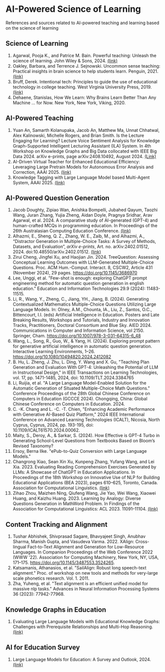# AI-Powered Science of Learning
References and sources related to AI-powered teaching and learning based on the science of learning

## Science of Learning
1. Agarwal, Pooja K., and Patrice M. Bain. Powerful teaching: Unleash the science of learning. John Wiley & Sons, 2024. [(link)](https://www.powerfulteaching.org/)
2. Oakley, Barbara, and Terrence J. Sejnowski. Uncommon sense teaching: Practical insights in brain science to help students learn. Penguin, 2021.[(link)](https://barbaraoakley.com/books/uncommon-sense-teaching/)
3. Bruff, Derek. Intentional tech: Principles to guide the use of educational technology in college teaching. West Virginia University Press, 2019. [(link)](https://derekbruff.org/2019/03/06/intentional-tech-coming-fall-2019/)
4. Dehaene, Stanislas, How We Learn: Why Brains Learn Better Than Any Machine ... for Now. New York, New York, Viking, 2020.


## AI-Powered Teaching
1. Yuan An, Samarth Kolanupaka, Jacob An, Matthew Ma, Unnat Chhatwal, Alex Kalinowski, Michelle Rogers, and Brian Smith. Is the Lecture Engaging for Learning? Lecture Voice Sentiment Analysis for Knowledge Graph-Supported Intelligent Lecturing Assistant (ILA) System. In 4th Workshop on Knowledge Graphs and Big Data collocated with IEEE Big Data 2024. arXiv e-prints, page arXiv:2408.10492, August 2024. [(Link)](https://arxiv.org/abs/2408.10492)
2. AI-Driven Virtual Teacher for Enhanced Educational Efficiency: Leveraging Large Pretrain Models for Autonomous Error Analysis and Correction, AAAI 2025. [(link)](https://arxiv.org/abs/2409.09403)
3. Knowledge Tagging with Large Language Model based Multi-Agent System, AAAI 2025. [(link)](https://arxiv.org/abs/2409.08406)

## AI-Powered Question Generation
1. Jacob Doughty, Zipiao Wan, Anishka Bompelli, Jubahed Qayum, Taozhi Wang, Juran Zhang, Yujia Zheng, Aidan Doyle, Pragnya Sridhar, Arav Agarwal, et al. 2024. A comparative study of AI-generated (GPT-4) and human-crafted MCQs in programming education. In Proceedings of the 26th Australasian Computing Education Conference. [(link)](https://dl.acm.org/doi/abs/10.1145/3636243.3636256)
2. Alhazmi, E., Sheng, Q. Z., Zhang, W. E., Zaib, M., and Alhazmi, A., “Distractor Generation in Multiple-Choice Tasks: A Survey of Methods, Datasets, and Evaluation”, <i>arXiv e-prints</i>, Art. no. arXiv:2402.01512, 2024. doi:10.48550/arXiv.2402.01512. [(link)](https://arxiv.org/abs/2402.01512)
3. Zirui Cheng, Jingfei Xu, and Haojian Jin. 2024. TreeQuestion: Assessing Conceptual Learning Outcomes with LLM-Generated Multiple-Choice Questions. Proc. ACM Hum.-Comput. Interact. 8, CSCW2, Article 431 (November 2024), 29 pages. https://doi.org/10.1145/3686970
4. Lee, Unggi, et al. "Few-shot is enough: exploring ChatGPT prompt engineering method for automatic question generation in english education." Education and Information Technologies 29.9 (2024): 11483-11515.
5. Li, R., Wang, Y., Zheng, C., Jiang, YH., Jiang, B. (2024). Generating Contextualized Mathematics Multiple-Choice Questions Utilizing Large Language Models. In: Olney, A.M., Chounta, IA., Liu, Z., Santos, O.C., Bittencourt, I.I. (eds) Artificial Intelligence in Education. Posters and Late Breaking Results, Workshops and Tutorials, Industry and Innovation Tracks, Practitioners, Doctoral Consortium and Blue Sky. AIED 2024. Communications in Computer and Information Science, vol 2150. Springer, Cham. https://doi.org/10.1007/978-3-031-64315-6_48
6. Wang, L., Song, R., Guo, W., & Yang, H. (2024). Exploring prompt pattern for generative artificial intelligence in automatic question generation. Interactive Learning Environments, 1–26. https://doi.org/10.1080/10494820.2024.2412082
7. B. Hu, L. Zheng, J. Zhu, L. Ding, Y. Wang and X. Gu, "Teaching Plan Generation and Evaluation With GPT-4: Unleashing the Potential of LLM in Instructional Design," in IEEE Transactions on Learning Technologies, vol. 17, pp. 1471-1485, 2024, doi: 10.1109/TLT.2024.3384765
8. Li, Ruijia, et al. "A Large Language Model-Enabled Solution for the Automatic Generation of Situated Multiple-Choice Math Questions." Conference Proceedings of the 28th Global Chinese Conference on Computers in Education (GCCCE 2024). Chongqing, China: Global Chinese Conference on Computers in Education. 2024.
9. C. -K. Chang and L. -C. -T. Chien, "Enhancing Academic Performance with Generative AI-Based Quiz Platform," 2024 IEEE International Conference on Advanced Learning Technologies (ICALT), Nicosia, North Cyprus, Cyprus, 2024, pp. 193-195, doi: 10.1109/ICALT61570.2024.00062.
10. Maity, S., Deroy, A., & Sarkar, S. (2024). How Effective is GPT-4 Turbo in Generating School-Level Questions from Textbooks Based on Bloom’s Revised Taxonomy?
11. Ersoy, Berna Ilke. "ePub-to-Quiz Conversion with Large Language Models."
12. Changrong Xiao, Sean Xin Xu, Kunpeng Zhang, Yufang Wang, and Lei Xia. 2023. Evaluating Reading Comprehension Exercises Generated by LLMs: A Showcase of ChatGPT in Education Applications. In Proceedings of the 18th Workshop on Innovative Use of NLP for Building Educational Applications (BEA 2023), pages 610–625, Toronto, Canada. Association for Computational Linguistics. [(link)](https://aclanthology.org/2023.bea-1.52/)
13. Zihao Zhou, Maizhen Ning, Qiufeng Wang, Jie Yao, Wei Wang, Xiaowei Huang, and Kaizhu Huang. 2023. Learning by Analogy: Diverse Questions Generation in MathWord Problem. In Findings of the Association for Computational Linguistics: ACL 2023. 11091–11104. [(link)](https://arxiv.org/abs/2306.09064)

## Content Tracking and Alignment
1. Tushar Abhishek, Shivprasad Sagare, Bhavyajeet Singh, Anubhav Sharma, Manish Gupta, and Vasudeva Varma. 2022. XAlign: Cross-lingual Fact-to-Text Alignment and Generation for Low-Resource Languages. In Companion Proceedings of the Web Conference 2022 (WWW '22). Association for Computing Machinery, New York, NY, USA, 171–175. https://doi.org/10.1145/3487553.3524265.
2. Katsamanis, Athanasios, et al. "SailAlign: Robust long speech-text alignment." Proc. of workshop on new tools and methods for very-large scale phonetics research. Vol. 1. 2011.
3. Zha, Yuheng, et al. "Text alignment is an efficient unified model for massive nlp tasks." Advances in Neural Information Processing Systems 36 (2023): 77942-77968.
   

## Knowledge Graphs in Education
1. Evaluating Large Language Models with Educational Knowledge Graphs: Challenges with Prerequisite Relationships and Multi-Hop Reasoning. [(link)](https://ai-for-edu.github.io/Evaluating-Large-Language-Models-with-Educational-Knowledge-Graphs-on-Prerequisite-Relationships/)

## AI for Education Survey
1. Large Language Models for Education: A Survey and Outlook, 2024. [(link)](https://arxiv.org/abs/2403.18105)
